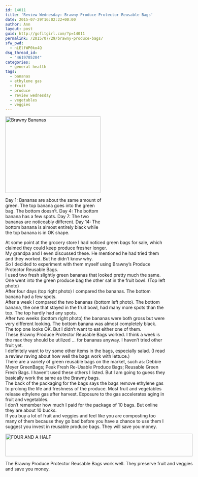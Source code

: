 ```yaml
---
id: 14011
title: 'Review Wednesday: Brawny Produce Protector Reusable Bags'
date: 2015-07-29T16:02:22+00:00
author: Ann
layout: post
guid: http://gofitgirl.com/?p=14011
permalink: /2015/07/29/brawny-produce-bags/
sfw_pwd:
  - nLElfWP0ko4Q
dsq_thread_id:
  - "4619705204"
categories:
  - general health
tags:
  - bananas
  - ethylene gas
  - fruit
  - produce
  - review wednesday
  - vegetables
  - veggies
---
```

<div id="attachment_14016" style="width: 310px" class="wp-caption alignleft">
  <a href="http://gofitgirl.com/2015/07/brawny-produce-bags/bananas/" rel="attachment wp-att-14016"><img class="size-medium wp-image-14016" src="http://gofitgirl.com/wp-content/uploads/2015/06/Bananas-300x240.jpg" alt="Brawny Bananas" width="300" height="240" /></a>
  
  <p class="wp-caption-text">
    Day 1: Bananas are about the same amount of green. The top banana goes into the green bag. The bottom doesn&#8217;t. Day 4: The bottom banana has a few spots. Day 7: The two bananas are noticeably different. Day 14: The bottom banana is almost entirely black while the top banana is in OK shape.
  </p>
</div>

  
At some point at the grocery store I had noticed green bags for sale, which claimed they could keep produce fresher longer.  
My grandpa and I even discussed these. He mentioned he had tried them and they worked. But he didn&#8217;t know why.  
So I decided to experiment with them myself using Brawny&#8217;s Produce Protector Reusable Bags.  
I used two fresh slightly green bananas that looked pretty much the same. One went into the green produce bag the other sat in the fruit bowl. (Top left photo)  
After four days (top right photo) I compared the bananas. The bottom banana had a few spots.  
After a week I compared the two bananas (bottom left photo). The bottom banana, the one that stayed in the fruit bowl, had many more spots than the top. The top hardly had any spots.  
After two weeks (bottom right photo) the bananas were both gross but were very different looking. The bottom banana was almost completely black. The top one looks OK. But I didn&#8217;t want to eat either one of them.  
These Brawny Produce Protector Reusable Bags worked. I think a week is the max they should be utilized &#8230; for bananas anyway. I haven&#8217;t tried other fruit yet.  
I definitely want to try some other items in the bags, especially salad. (I read a review raving about how well the bags work with lettuce.)  
There are a variety of green reusable bags on the market, such as: Debbie Meyer GreenBags; Peak Fresh Re-Usable Produce Bags; Reusable Green Fresh Bags. I haven&#8217;t used these others I listed. But I am going to guess they basically work the same as the Brawny bags.  
The back of the packaging for the bags says the bags remove ethylene gas to prolong the life and freshness of the produce. Most fruit and vegetables release ethylene gas after harvest. Exposure to the gas accelerates aging in fruit and vegetables.  
I don&#8217;t remember how much I paid for the package of 10 bags. But online they are about 10 bucks.  
If you buy a lot of fruit and veggies and feel like you are composting too many of them because they go bad before you have a chance to use them I suggest you invest in reusable produce bags. They will save you money.  


<div id="attachment_13245" style="width: 600px" class="wp-caption aligncenter">
  <a href="http://gofitgirl.com/2015/02/dry-shampoo-3/4half-8/" rel="attachment wp-att-13245"><img class="size-large wp-image-13245" src="http://gofitgirl.com/wp-content/uploads/2015/02/4half-1024x123.jpg" alt="FOUR AND A HALF" width="590" height="71" /></a>
  
  <p class="wp-caption-text">
    The Brawny Produce Protector Reusable Bags work well. They preserve fruit and veggies and save you money.
  </p>
</div>